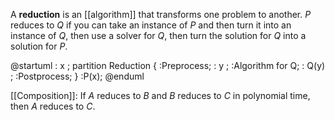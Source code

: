 A **reduction** is an [[algorithm]] that transforms one problem to another. $P$ reduces to $Q$ if you can take an instance of $P$ and then turn it into an instance of $Q$, then use a solver for $Q$, then turn the solution for $Q$ into a solution for $P$.

@startuml
: x ;
partition Reduction {
:Preprocess;
: y ;
:Algorithm for Q;
: Q(y) ;
:Postprocess;
}
:P(x);
@enduml

[[Composition]]: If $A$ reduces to $B$ and $B$ reduces to $C$ in polynomial time, then $A$ reduces to $C$.
